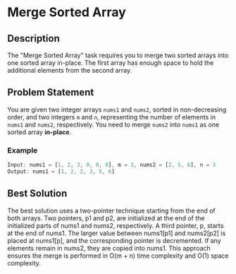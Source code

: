 # Merge Sorted Array

## Description
The "Merge Sorted Array" task requires you to merge two sorted arrays into one sorted array in-place. The first array has enough space to hold the additional elements from the second array.

## Problem Statement
You are given two integer arrays `nums1` and `nums2`, sorted in non-decreasing order, and two integers `m` and `n`, representing the number of elements in `nums1` and `nums2`, respectively. You need to merge `nums2` into `nums1` as one sorted array **in-place**.

### Example
```javascript
Input: nums1 = [1, 2, 3, 0, 0, 0], m = 3, nums2 = [2, 5, 6], n = 3
Output: nums1 = [1, 2, 2, 3, 5, 6]
```

## Best Solution

The best solution uses a two-pointer technique starting from the end of both arrays. Two pointers, p1 and p2, are initialized at the end of the initialized parts of nums1 and nums2, respectively. A third pointer, p, starts at the end of nums1. The larger value between nums1[p1] and nums2[p2] is placed at nums1[p], and the corresponding pointer is decremented. If any elements remain in nums2, they are copied into nums1. This approach ensures the merge is performed in O(m + n) time complexity and O(1) space complexity.